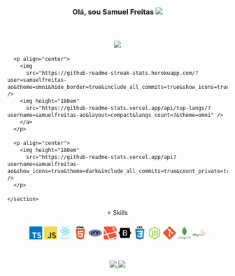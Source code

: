 <body>
  <header>
    <h3 align="middle">Olá, sou Samuel Freitas
      <img src="https://media.giphy.com/media/hvRJCLFzcasrR4ia7z/giphy.gif" width="28">
    </h3>
  </header>

  <main>
    <section>
      <p align="middle">
        <img
          src="https://readme-typing-svg.herokuapp.com?font=firecode&color=FFFFFF&center=true&vCenter=true&lines=Web+%26+Mobile++Developer;ReactJs+%26+React+Native+Apps;Laravel+framework;TailwindCss+%26+Bootstrap" />
      </p>

      <p align="center">
        <img
          src="https://github-readme-streak-stats.herokuapp.com/?user=samuelfreitas-ao&theme=omni&hide_border=true&include_all_commits=true&show_icons=true" />
        <img height="180em"
          src="https://github-readme-stats.vercel.app/api/top-langs/?username=samuelfreitas-ao&layout=compact&langs_count=7&theme=omni" />
        </a>
      </p>

      <p align="center">
        <img height="180em"
          src="https://github-readme-stats.vercel.app/api?username=samuelfreitas-ao&show_icons=true&theme=dark&include_all_commits=true&count_private=true" />
      </p>

    </section>
  </main>


  <p align="middle">
    ⚡ Skills <br><br>
    <img src="https://raw.githubusercontent.com/devicons/devicon/master/icons/typescript/typescript-original.svg"
      width="30px" height="30px" />
    <img src="https://raw.githubusercontent.com/devicons/devicon/master/icons/javascript/javascript-original.svg"
      width="30px" height="30px" />
    <img src="https://raw.githubusercontent.com/devicons/devicon/master/icons/react/react-original-wordmark.svg"
      alt="react" width="30" height="30" />
    <img src="https://raw.githubusercontent.com/devicons/devicon/master/icons/html5/html5-original-wordmark.svg"
      alt="html5" width="30" height="30" />
    <img src="https://raw.githubusercontent.com/devicons/devicon/master/icons/php/php-original.svg" alt="php" width="30"
      height="30" />
    <img src="https://raw.githubusercontent.com/devicons/devicon/master/icons/laravel/laravel-plain.svg" alt="laravel"
      width="30" height="30" />
    <img src="https://raw.githubusercontent.com/devicons/devicon/master/icons/bootstrap/bootstrap-plain.svg"
      alt="bootstrap" width="30" height="30" />
    <img src="https://raw.githubusercontent.com/devicons/devicon/master/icons/css3/css3-original-wordmark.svg"
      alt="css3" width="30" height="30" />
    <img src="https://raw.githubusercontent.com/devicons/devicon/master/icons/nodejs/nodejs-original.svg" width="30px"
      height="30px" />
    <img src="https://raw.githubusercontent.com/devicons/devicon/master/icons/git/git-original.svg" width="30px"
      height="30px" />
    <img src="https://raw.githubusercontent.com/devicons/devicon/master/icons/mongodb/mongodb-original-wordmark.svg"
      alt="mongodb" width="30" height="30" />
    <img src="https://raw.githubusercontent.com/devicons/devicon/master/icons/mysql/mysql-original-wordmark.svg"
      alt="mysql" width="30" height="30" />
  </p>
  <br>

  <p align="middle">
    <a href="https://wa.me/message/BEZBIUEUNXEZH1">
      <img src="https://img.shields.io/badge/WhatsApp-25D366?style=for-the-badge&logo=whatsapp&logoColor=white" />
    </a>
    <a href="https://www.linkedin.com/in/samuelfreitas-ao/">
      <img src="https://img.shields.io/badge/LinkedIn-0077B5?style=for-the-badge&logo=linkedin&logoColor=white" />
    </a>
  </p>
</body>
